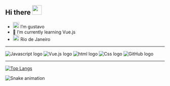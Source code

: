 
**Hi there**
<img src="https://c.tenor.com/ZTKZeL_nsqwAAAAi/pepe-sip.gif" width="30" />
---
- <img src= "https://images.emojiterra.com/google/android-11/128px/1f468-1f4bb.png" width="20"/> I’m gustavo
- 🌱 I’m currently learning Vue.js
- <img src= "https://iconmonstr.com/wp-content/g/gd/makefg.php?i=../assets/preview/2013/png/iconmonstr-location-28.png&r=0&g=0&b=0" width="20"/> Rio de Janeiro
 
 ---

  <img src="https://img.shields.io/badge/JavaScript-323330?style=for-the-badge&logo=javascript&logoColor=F7DF1E" alt="Javascript logo" /> <img src="https://img.shields.io/badge/Vue.js-35495E?style=for-the-badge&logo=vuedotjs&logoColor=4FC08D" alt="Vue.js logo" /> <img src="https://img.shields.io/badge/HTML5-E34F26?style=for-the-badge&logo=html5&logoColor=white" alt="html logo" /> <img src="https://img.shields.io/badge/CSS3-1572B6?style=for-the-badge&logo=css3&logoColor=white" alt="Css logo" /> <img src="https://img.shields.io/badge/Git-F05032?style=for-the-badge&logo=git&logoColor=white" alt="GitHub logo" />
  
  ---
   [![Top Langs](https://github-readme-stats.vercel.app/api/top-langs/?username=gusttavojt&layout=compact)](https://github.com/gusttavojt/github-readme-stats)
  
![Snake animation](https://github.com/gusttavojt/gusttavojt/blob/output/github-contribution-grid-snake.svg)
